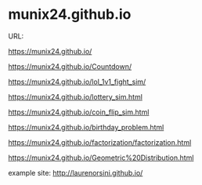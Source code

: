 # munix24.github.io

URL:

https://munix24.github.io/

https://munix24.github.io/Countdown/

https://munix24.github.io/lol_1v1_fight_sim/

https://munix24.github.io/lottery_sim.html

https://munix24.github.io/coin_flip_sim.html

https://munix24.github.io/birthday_problem.html

https://munix24.github.io/factorization/factorization.html

https://munix24.github.io/Geometric%20Distribution.html

example site:
http://laurenorsini.github.io/
